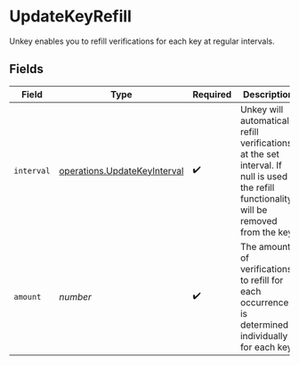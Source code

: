# UpdateKeyRefill

Unkey enables you to refill verifications for each key at regular intervals.


## Fields

| Field                                                                                                                                     | Type                                                                                                                                      | Required                                                                                                                                  | Description                                                                                                                               |
| ----------------------------------------------------------------------------------------------------------------------------------------- | ----------------------------------------------------------------------------------------------------------------------------------------- | ----------------------------------------------------------------------------------------------------------------------------------------- | ----------------------------------------------------------------------------------------------------------------------------------------- |
| `interval`                                                                                                                                | [operations.UpdateKeyInterval](../../models/operations/updatekeyinterval.md)                                                              | :heavy_check_mark:                                                                                                                        | Unkey will automatically refill verifications at the set interval. If null is used the refill functionality will be removed from the key. |
| `amount`                                                                                                                                  | *number*                                                                                                                                  | :heavy_check_mark:                                                                                                                        | The amount of verifications to refill for each occurrence is determined individually for each key.                                        |